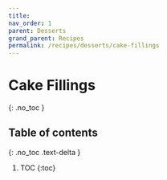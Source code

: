 ```yaml
---
title: 
nav_order: 1
parent: Desserts
grand_parent: Recipes
permalink: /recipes/desserts/cake-fillings
---
```


# Cake Fillings
{: .no_toc }

## Table of contents
{: .no_toc .text-delta }

1. TOC
{:toc}

